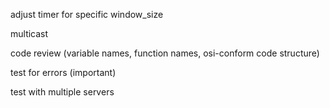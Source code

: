 adjust timer for specific window_size  
  
multicast
  
code review (variable names, function names, osi-conform code structure)  
  
test for errors (important)

test with multiple servers